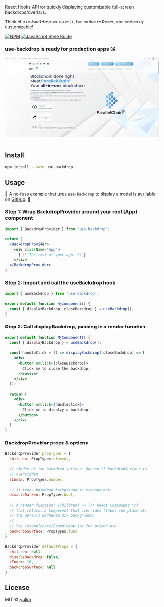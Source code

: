React Hooks API for quickly displaying customizable full-screen backdrops/overlays.

Think of use-backdrop as `alert()`, but native to React, and endlessly customizable!

[![NPM](https://img.shields.io/npm/v/use-backdrop.svg)](https://www.npmjs.com/package/use-backdrop) [![JavaScript Style Guide](https://img.shields.io/badge/code_style-standard-brightgreen.svg)](https://standardjs.com)

### use-backdrop is ready for production apps 😘

![gif of use-backdrop](https://raw.githubusercontent.com/lyulka/use-backdrop/master/use-backdrop-demo-compressed.gif)

## Install

```bash
npm install --save use-backdrop
```

## Usage

🎉 A no-fuss example that uses `use-backdrop` to display a modal is available on [GitHub](https://github.com/lyulka/use-backdrop). 🎉

### Step 1: Wrap BackdropProvider around your root (App) component

```jsx
import { BackdropProvider } from 'use-backdrop';
 
return (
  <BackdropProvider>
    <div className="App">
      { /* The rest of your app. */ }
    </div>
  </BackdropProvider>
)
```

### Step 2: Import and call the useBackdrop hook

```jsx
import { useBackdrop } from 'use-backdrop';
 
export default function MyComponent() {
  const { displayBackdrop, closeBackdrop } = useBackdrop();
}
```


### Step 3: Call displayBackdrop, passing in a render function
```jsx
export default function MyComponent() {
  const { displayBackdrop } = useBackdrop();
 
  const handleClick = () => displayBackdrop((closeBackdrop) => (
    <div>
      <button onClick={closeBackdrop}>
        Click me to close the backdrop.
      </button>
    </div>
  ));
 
  return (
    <div>
      <button onClick={handleClick}>
        Click me to display a backdrop.
      </button>
    </div>
  )
}
```

### BackdropProvider props & options

```js
BackdropProvider.propTypes = {
  children: PropTypes.element,

  // zIndex of the backdrop surface. Unused if backdropSurface is
  // overridden.
  zIndex: PropTypes.number,

  // If true, backdrop background is transparent.
  disableDarken: PropTypes.bool,

  // A render function: (children) => (/* React Component */)
  // that returns a Component that overrides (takes the place of)
  // the default darkened div background.
  //
  // See /example/src/ExampleApp.jsx for proper use.
  backdropSurface: PropTypes.func
}

BackdropProvider.defaultProps = {
  children: null,
  disableBackdrop: false,
  zIndex: 10,
  backdropSurface: null
}
```

## License

MIT © [lyulka](https://github.com/lyulka)
